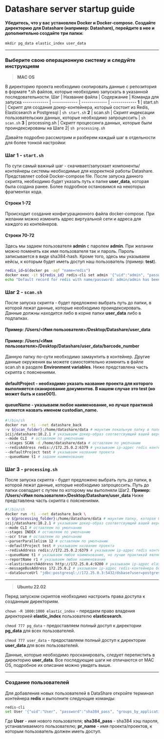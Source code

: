 # __Datashare server startup guide__

#### Убедитесь, что у вас установлен Docker и Docker-compose. Создайте директорию для Datashare (например: __Datashare__), перейдите в нее и дополнительно создайте три папки:
`mkdir pg_data elastic_index user_data`
- - - -

### __Выберите свою операционную систему и следуйте инструкциям__

> __MAC OS__

В директорию проекта необходимо скопировать данные с репозитория в формате *.sh файлов, которые необходимо запускать в указанной последовательности.
Шаг | Название файла  | Содержание | Команда для запуска
------------- | ------------- | ------------- | -------------
__1__ | start.sh  | Скрипт для создания докер-контейнера, который состоит из Redis, Elasticsearch и Postgresql | `sh start.sh`
__2__ | scan.sh  | Скрипт индексации пользовательских данных, которые необходимо запроцессить | `sh scan.sh`
__3__ | processing.sh  | Скрипт процессинга данных, которые были проиндексированы на Шаге 2| `sh processing.sh`

Давайте подробно рассмотрим и разберем каждый шаг в отдельности для более тонкой настройки:
### __Шаг 1__ - `start.sh`
По сути самый важный шаг - скачивает/запускает компоненты/контейнеры системы необходимые для корректной работы Datashare. Представляет собой Docker-compose file.
После запуска данного скрипта, необходимо будет указать путь к папке __user_data__, которая была создана ранее.
Более подробное остановимся на некоторых фрагментах кода.
#### __Строки 1-72__
Происходит создание конфигурационного файла docker-compose. При желании можно изменить адрес виртуальной сети и адреса для каждого из контейнеров.
#### __Строки 70-72__
Здесь мы задаем пользователя __admin__ с паролем __admin__. При желании можно поменять как имя пользователя так и пароль. Пароль записывается в виде sha384-hash. Кроме того, здесь мы указываем кейсы, к которым будет иметь доступ наш пользователь (пример: __test__).
```sh
redis_id=$(docker ps -aqf "name=redis")
docker exec -it ${redis_id} redis-cli set admin '{"uid":"admin", "password":"8c6976e5b5410415bde908bd4dee15dfb167a9c873fc4bb8a81f6f2ab448a918", "groups_by_applications":{"datashare": ["test"]}}}'
echo "Default record for redis with name/password: admin/admin has been created."
```
### __Шаг 2__ - `scan.sh`
После запуска скрипта - будет предложено выбрать путь до папки, в которой лежат данные, которые необходимо проиндексировать. Данные должны находится либо в корне папки __user_data__ либо в подпапках.
#### __Пример: /Users/<Имя пользователя>/Desktop/Datashare/user_data__
#### __Пример: /Users/<Имя пользователя>/Desktop/Datashare/user_data/barcode_number__
Данную папку по-сути необходимо замаунтить в контейнер. Другие данные окружения вы можете самостоятельно изменить в файле scan.sh в разделе __Environment variables__. Ниже представлена часть скрипта с пояснениями.
#### __defaultProject__ - необходимо указать название проекта для которого выполняется сканирование документов. В нашем случае это __test__ (но может быть и __case001__).
#### __queueName__ - указываем любое наименование, но лучше практикой является назвать именем __custodian_name__.
```sh
#!/bin/sh
docker run -ti --net datashare_back
-v ${scan_folder}:/home/datashare/data # маунтим локальную папку в папку контейнера
icij/datashare:10.2.1 # указываем докер-образ соответсвующий вашей версии datashare
--mode CLI  # оставляем по умолчанию
--stages SCAN -d /home/datashare/data # оставляем по умолчанию
--redisAddress redis://172.25.0.2:6379 # указываем ip-адрес redis контейнера 
--defaultProject test # указываем название проекта
--queueName t1 # задаем наименование
```
### __Шаг 3__ - `processing.sh`
После запуска скрипта - будет предложено выбрать путь до папки, в которой лежат данные, которые необходимо запроцессить. Путь до папки совпадает с путем по которому мы выполняли Шаг2. __Пример: /Users/<Имя пользователя>/Desktop/Datashare/user_data__
Ниже представлена часть скрипта с пояснениями.
```sh
#!/bin/sh
docker run -ti --net datashare_back \
-v ${processing_folder}:/home/datashare/data # маунтим папку, которая была просканирована на Шаге 2 в папку контейнера
icij/datashare:10.2.1 # указываем докер-образ соответсвующий вашей версии datashare
--mode CLI # оставляем по умолчанию
--stages INDEX # оставляем по умолчанию
--ocr true # оставляем по умолчанию
--parserParallelism 12 # оставляем по умолчанию
--defaultProject test # указываем название проекта
--redisAddress redis://172.25.0.2:6379 # указываем ip-адрес redis контейнера с указанием порта
--queueName t1 # указываем любое наименование, но лучше практикой является назвать именем __custodian_name__.
--reportName r1 # указываем любое наименование
--elasticsearchAddress http://172.25.0.4:9200 # указываем ip-адрес elasticsearch контейнера 
--messageBusAddress 172.25.0.2 # указываем ip-адрес redis-контейнера без указания порта
--dataSourceUrl "jdbc:postgresql://172.25.0.3:5432/dsbase?user=postgres&password=strongpwd" # указываем адрес postgres с указанием имени и пароля
```
- - - -
> __Ubuntu 22.02__

Перед запуском скриптов необходимо настроить права доступа к созданным директориям.

`chown -R 1000:1000 elastic_index` - передаем право владения директорией __elastic_index__ пользователю __elasticsearch__.

`chmod 777 pg_data` - предоставляем полный доступ к директории __pg_data__ для всех пользователей.

`chmod 777 user_data` - предоставляем полный доступ к директории __user_data__ для всех пользователей.

Данные, которые необходимо просканировать, следует перепистить в директорию __user_data__. Все последующие шаги не отличаются от MAC OS, подробное их описание можно увидеть выше.

- - - -
### __Создание пользователей__

Для добавления новых пользователей в DataShare откройте терминал контейнера __redis__ и выполните следующие команды:
```sh
redis-cli
set User '{"uid":"User", "password":"sha384_pass", "groups_by_applications":{"datashare": ["pr_name"]}}}'
```
Где __User__ - имя нового пользователя; __sha384_pass__ - sha384 хэш пароля, устанавливаемого пользователю; __pr_name__ - имя проекта/проектов, к которым пользователь должен иметь доступ. 
